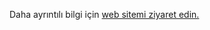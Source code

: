 Daha ayrıntılı bilgi için  [web sitemi ziyaret edin.](https://www.tolgakocadag.com/-php--turkiye-il-ilce-listeleme---veritabaniyla-birlikte)
